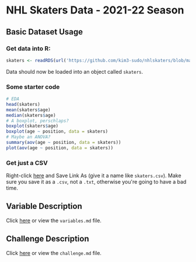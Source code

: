 # NHL Skaters Data - 2021-22 Season

## Basic Dataset Usage

### Get data into R:

```R
skaters <- readRDS(url('https://github.com/kim3-sudo/nhlskaters/blob/main/skaters.rda?raw=true'))
```

Data should now be loaded into an object called `skaters`.

### Some starter code

```R
# EDA
head(skaters)
mean(skaters$age)
median(skaters$age)
# A boxplot, perschlaps?
boxplot(skaters$age)
boxplot(age ~ position, data = skaters)
# Maybe an ANOVA?
summary(aov(age ~ position, data = skaters))
plot(aov(age ~ position, data = skaters))
```

### Get just a CSV

Right-click [here](https://github.com/kim3-sudo/nhlskaters/raw/main/skaters.csv) and Save Link As (give it a name like `skaters.csv`). Make sure you save it as a `.csv`, not a `.txt`, otherwise you're going to have a bad time.

## Variable Description

Click [here](https://github.com/kim3-sudo/nhlskaters/blob/main/variables.md) or view the `variables.md` file.

## Challenge Description

Click [here](https://github.com/kim3-sudo/nhlskaters/blob/main/challenge.md) or view the `challenge.md` file.
